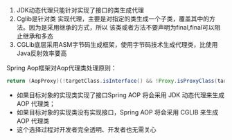 1. JDK动态代理只能针对实现了接口的类生成代理
2. Cglib是针对类 实现代理，主要是对指定的类生成一个子类，覆盖其中的方法。因为是采用继承的方式，所以 该类或者方法不要声明为final,final可以阻止继承和多态
3. CGLib底层采用ASM字节码生成框架，使用字节码技术生成代理类，比使用Java反射效率要高



Spring Aop框架对Aop代理类处理原则：

~~~java
return (AopProxy)(!targetClass.isInterface() && !Proxy.isProxyClass(targetClass) ? new ObjenesisCglibAopProxy(config) : new JdkDynamicAopProxy(config))
~~~

- 如果目标对象的实现类实现了接口Spring AOP 将会采用 JDK 动态代理来生成 AOP 代理类；
- 如果目标对象的实现类没有实现接口，Spring AOP 将会采用 CGLIB 来生成 AOP 代理类
- 这个选择过程对开发者完全透明、开发者也无需关心

